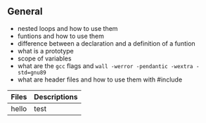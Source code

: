 ## General
+ nested loops and how to use them
+ funtions and how to use them
+ difference between a declaration and a definition of a funtion
+ what is a prototype
+ scope of variables
+ what are the `gcc` flags and `wall -werror -pendantic -wextra - std=gnu89`
+ what are header files and how to use them with #include

|Files | Descriptions |
|------|--------------|
|hello| test |